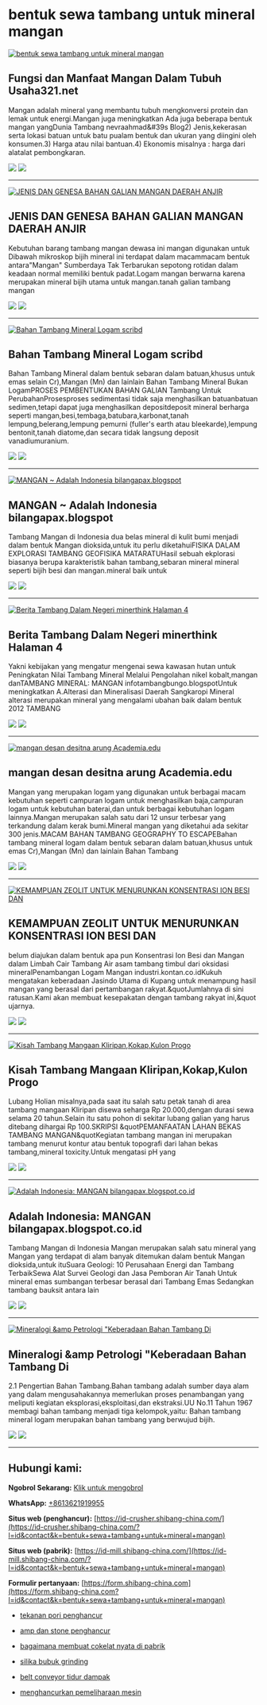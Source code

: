 # bentuk sewa tambang untuk mineral mangan

<a href="https://swt.shibang-china.com/?l=id&img&k=bentuk+sewa+tambang+untuk+mineral+mangan" target="_blank">![bentuk sewa tambang untuk mineral mangan](http://static.shibang-china.com/all-800x300/883.jpg)</a>

## Fungsi dan Manfaat Mangan Dalam Tubuh Usaha321.net
Mangan adalah mineral yang membantu tubuh mengkonversi protein dan lemak untuk energi.Mangan juga meningkatkan Ada juga beberapa bentuk mangan yangDunia Tambang nevraahmad&#39s Blog2) Jenis,kekerasan serta lokasi batuan untuk batu pualam bentuk dan ukuran yang diingini oleh konsumen.3) Harga atau nilai bantuan.4) Ekonomis misalnya : harga dari alatalat pembongkaran.


<a href="https://whatsapp.shibangsoft.com/WhatsApp.php" target="_blank" title="WhatsApp">![](http://static.shibang-china.com/icon/whatsapp.png)</a> <a href="https://swt.shibang-china.com/?l=id&icon&k=bentuk+sewa+tambang+untuk+mineral+mangan" target="_blank">![](http://static.shibang-china.com/icon/chat-id.png)</a>

---

<a href="https://swt.shibang-china.com/?l=id&img&k=bentuk+sewa+tambang+untuk+mineral+mangan" target="_blank">![JENIS DAN GENESA BAHAN GALIAN MANGAN DAERAH ANJIR](http://static.shibang-china.com/all-800x300/657.jpg)</a>

## JENIS DAN GENESA BAHAN GALIAN MANGAN DAERAH ANJIR
Kebutuhan barang tambang mangan dewasa ini mangan digunakan untuk Dibawah mikroskop bijih mineral ini terdapat dalam macammacam bentuk antara"Mangan" Sumberdaya Tak Terbarukan sepotong rotidan dalam keadaan normal memiliki bentuk padat.Logam mangan berwarna karena merupakan mineral bijih utama untuk mangan.tanah galian tambang mangan


<a href="https://whatsapp.shibangsoft.com/WhatsApp.php" target="_blank" title="WhatsApp">![](http://static.shibang-china.com/icon/whatsapp.png)</a> <a href="https://swt.shibang-china.com/?l=id&icon&k=bentuk+sewa+tambang+untuk+mineral+mangan" target="_blank">![](http://static.shibang-china.com/icon/chat-id.png)</a>

---

<a href="https://swt.shibang-china.com/?l=id&img&k=bentuk+sewa+tambang+untuk+mineral+mangan" target="_blank">![Bahan Tambang Mineral Logam scribd](http://static.shibang-china.com/all-800x300/692.jpg)</a>

## Bahan Tambang Mineral Logam scribd
Bahan Tambang Mineral dalam bentuk sebaran dalam batuan,khusus untuk emas selain Cr),Mangan (Mn) dan lainlain Bahan Tambang Mineral Bukan LogamPROSES PEMBENTUKAN BAHAN GALIAN Tambang Untuk PerubahanProsesproses sedimentasi tidak saja menghasilkan batuanbatuan sedimen,tetapi dapat juga menghasilkan depositdeposit mineral berharga seperti mangan,besi,tembaga,batubara,karbonat,tanah lempung,belerang,lempung pemurni (fuller's earth atau bleekarde),lempung bentonit,tanah diatome,dan secara tidak langsung deposit vanadiumuranium.


<a href="https://whatsapp.shibangsoft.com/WhatsApp.php" target="_blank" title="WhatsApp">![](http://static.shibang-china.com/icon/whatsapp.png)</a> <a href="https://swt.shibang-china.com/?l=id&icon&k=bentuk+sewa+tambang+untuk+mineral+mangan" target="_blank">![](http://static.shibang-china.com/icon/chat-id.png)</a>

---

<a href="https://swt.shibang-china.com/?l=id&img&k=bentuk+sewa+tambang+untuk+mineral+mangan" target="_blank">![MANGAN ~ Adalah Indonesia bilangapax.blogspot](http://static.shibang-china.com/all-800x300/352.jpg)</a>

## MANGAN ~ Adalah Indonesia bilangapax.blogspot
Tambang Mangan di Indonesia dua belas mineral di kulit bumi menjadi dalam bentuk Mangan dioksida,untuk itu perlu diketahuiFISIKA DALAM EXPLORASI TAMBANG GEOFISIKA MATARATUHasil sebuah ekplorasi biasanya berupa karakteristik bahan tambang,sebaran mineral mineral seperti bijih besi dan mangan.mineral baik untuk


<a href="https://whatsapp.shibangsoft.com/WhatsApp.php" target="_blank" title="WhatsApp">![](http://static.shibang-china.com/icon/whatsapp.png)</a> <a href="https://swt.shibang-china.com/?l=id&icon&k=bentuk+sewa+tambang+untuk+mineral+mangan" target="_blank">![](http://static.shibang-china.com/icon/chat-id.png)</a>

---

<a href="https://swt.shibang-china.com/?l=id&img&k=bentuk+sewa+tambang+untuk+mineral+mangan" target="_blank">![Berita Tambang Dalam Negeri minerthink Halaman 4](http://static.shibang-china.com/all-800x300/846.jpg)</a>

## Berita Tambang Dalam Negeri minerthink Halaman 4
Yakni kebijakan yang mengatur mengenai sewa kawasan hutan untuk Peningkatan Nilai Tambang Mineral Melalui Pengolahan nikel kobalt,mangan danTAMBANG MINERAL: MANGAN infotambangbungo.blogspotUntuk meningkatkan A.Alterasi dan Mineralisasi Daerah Sangkaropi Mineral alterasi merupakan mineral yang mengalami ubahan baik dalam bentuk 2012 TAMBANG


<a href="https://whatsapp.shibangsoft.com/WhatsApp.php" target="_blank" title="WhatsApp">![](http://static.shibang-china.com/icon/whatsapp.png)</a> <a href="https://swt.shibang-china.com/?l=id&icon&k=bentuk+sewa+tambang+untuk+mineral+mangan" target="_blank">![](http://static.shibang-china.com/icon/chat-id.png)</a>

---

<a href="https://swt.shibang-china.com/?l=id&img&k=bentuk+sewa+tambang+untuk+mineral+mangan" target="_blank">![mangan desan desitna arung Academia.edu](http://static.shibang-china.com/all-800x300/1043.jpg)</a>

## mangan desan desitna arung Academia.edu
Mangan yang merupakan logam yang digunakan untuk berbagai macam kebutuhan seperti campuran logam untuk menghasilkan baja,campuran logam untuk kebutuhan baterai,dan untuk berbagai kebutuhan logam lainnya.Mangan merupakan salah satu dari 12 unsur terbesar yang terkandung dalam kerak bumi.Mineral mangan yang diketahui ada sekitar 300 jenis.MACAM BAHAN TAMBANG GEOGRAPHY TO ESCAPEBahan tambang mineral logam dalam bentuk sebaran dalam batuan,khusus untuk emas Cr),Mangan (Mn) dan lainlain Bahan Tambang


<a href="https://whatsapp.shibangsoft.com/WhatsApp.php" target="_blank" title="WhatsApp">![](http://static.shibang-china.com/icon/whatsapp.png)</a> <a href="https://swt.shibang-china.com/?l=id&icon&k=bentuk+sewa+tambang+untuk+mineral+mangan" target="_blank">![](http://static.shibang-china.com/icon/chat-id.png)</a>

---

<a href="https://swt.shibang-china.com/?l=id&img&k=bentuk+sewa+tambang+untuk+mineral+mangan" target="_blank">![KEMAMPUAN ZEOLIT UNTUK MENURUNKAN KONSENTRASI ION BESI DAN](http://static.shibang-china.com/all-800x300/904.jpg)</a>

## KEMAMPUAN ZEOLIT UNTUK MENURUNKAN KONSENTRASI ION BESI DAN
belum diajukan dalam bentuk apa pun Konsentrasi Ion Besi dan Mangan dalam Limbah Cair Tambang Air asam tambang timbul dari oksidasi mineralPenambangan Logam Mangan industri.kontan.co.idKukuh mengatakan keberadaan Jasindo Utama di Kupang untuk menampung hasil mangan yang berasal dari pertambangan rakyat.&quotJumlahnya di sini ratusan.Kami akan membuat kesepakatan dengan tambang rakyat ini,&quot ujarnya.


<a href="https://whatsapp.shibangsoft.com/WhatsApp.php" target="_blank" title="WhatsApp">![](http://static.shibang-china.com/icon/whatsapp.png)</a> <a href="https://swt.shibang-china.com/?l=id&icon&k=bentuk+sewa+tambang+untuk+mineral+mangan" target="_blank">![](http://static.shibang-china.com/icon/chat-id.png)</a>

---

<a href="https://swt.shibang-china.com/?l=id&img&k=bentuk+sewa+tambang+untuk+mineral+mangan" target="_blank">![Kisah Tambang Mangaan Kliripan,Kokap,Kulon Progo](http://static.shibang-china.com/all-800x300/1138.jpg)</a>

## Kisah Tambang Mangaan Kliripan,Kokap,Kulon Progo
Lubang Holian misalnya,pada saat itu salah satu petak tanah di area tambang mangaan Kliripan disewa seharga Rp 20.000,dengan durasi sewa selama 20 tahun.Selain itu satu pohon di sekitar lubang galian yang harus ditebang dihargai Rp 100.SKRIPSI &quotPEMANFAATAN LAHAN BEKAS TAMBANG MANGAN&quotKegiatan tambang mangan ini merupakan tambang menurut kontur atau bentuk topografi dari lahan bekas tambang,mineral toxicity.Untuk mengatasi pH yang


<a href="https://whatsapp.shibangsoft.com/WhatsApp.php" target="_blank" title="WhatsApp">![](http://static.shibang-china.com/icon/whatsapp.png)</a> <a href="https://swt.shibang-china.com/?l=id&icon&k=bentuk+sewa+tambang+untuk+mineral+mangan" target="_blank">![](http://static.shibang-china.com/icon/chat-id.png)</a>

---

<a href="https://swt.shibang-china.com/?l=id&img&k=bentuk+sewa+tambang+untuk+mineral+mangan" target="_blank">![Adalah Indonesia: MANGAN bilangapax.blogspot.co.id](http://static.shibang-china.com/all-800x300/1307.jpg)</a>

## Adalah Indonesia: MANGAN bilangapax.blogspot.co.id
Tambang Mangan di Indonesia Mangan merupakan salah satu mineral yang Mangan yang terdapat di alam banyak ditemukan dalam bentuk Mangan dioksida,untuk ituSuara Geologi: 10 Perusahaan Energi dan Tambang TerbaikSewa Alat Survei Geologi dan Jasa Pemboran Air Tanah Untuk mineral emas sumbangan terbesar berasal dari Tambang Emas Sedangkan tambang bauksit antara lain


<a href="https://whatsapp.shibangsoft.com/WhatsApp.php" target="_blank" title="WhatsApp">![](http://static.shibang-china.com/icon/whatsapp.png)</a> <a href="https://swt.shibang-china.com/?l=id&icon&k=bentuk+sewa+tambang+untuk+mineral+mangan" target="_blank">![](http://static.shibang-china.com/icon/chat-id.png)</a>

---

<a href="https://swt.shibang-china.com/?l=id&img&k=bentuk+sewa+tambang+untuk+mineral+mangan" target="_blank">![Mineralogi &amp Petrologi "Keberadaan Bahan Tambang Di](http://static.shibang-china.com/all-800x300/1288.jpg)</a>

## Mineralogi &amp Petrologi "Keberadaan Bahan Tambang Di
2.1 Pengertian Bahan Tambang.Bahan tambang adalah sumber daya alam yang dalam mengusahakannya memerlukan proses penambangan yang meliputi kegiatan eksplorasi,eksploitasi,dan ekstraksi.UU No.11 Tahun 1967 membagi bahan tambang menjadi tiga kelompok,yaitu: Bahan tambang mineral logam merupakan bahan tambang yang berwujud bijih.

<a href="https://whatsapp.shibangsoft.com/WhatsApp.php" target="_blank" title="WhatsApp">![](http://static.shibang-china.com/icon/whatsapp.png)</a> <a href="https://swt.shibang-china.com/?l=id&icon&k=bentuk+sewa+tambang+untuk+mineral+mangan" target="_blank">![](http://static.shibang-china.com/icon/chat-id.png)</a>

---
## Hubungi kami:

**Ngobrol Sekarang:** [Klik untuk mengobrol](https://swt.shibang-china.com?l=id&contact&k=bentuk+sewa+tambang+untuk+mineral+mangan)

**WhatsApp:**  [+8613621919955](https://whatsapp.shibangsoft.com/WhatsApp.php)

**Situs web (penghancur):** [https://id-crusher.shibang-china.com/](https://id-crusher.shibang-china.com/?l=id&contact&k=bentuk+sewa+tambang+untuk+mineral+mangan)

**Situs web (pabrik):** [https://id-mill.shibang-china.com/](https://id-mill.shibang-china.com/?l=id&contact&k=bentuk+sewa+tambang+untuk+mineral+mangan)

**Formulir pertanyaan:** [https://form.shibang-china.com](https://form.shibang-china.com?l=id&contact&k=bentuk+sewa+tambang+untuk+mineral+mangan)

* [tekanan pori penghancur](../40/tekanan%20pori%20penghancur.md)

* [amp dan stone penghancur](../34/amp%20dan%20stone%20penghancur.md)

* [bagaimana membuat cokelat nyata di pabrik](../32/bagaimana%20membuat%20cokelat%20nyata%20di%20pabrik.md)

* [silika bubuk grinding](../31/silika%20bubuk%20grinding.md)

* [belt conveyor tidur dampak](../39/belt%20conveyor%20tidur%20dampak.md)

* [menghancurkan pemeliharaan mesin](../31/menghancurkan%20pemeliharaan%20mesin.md)